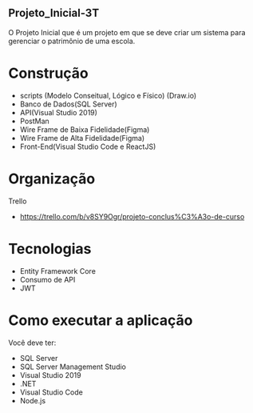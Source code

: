 ## Projeto_Inicial-3T
O Projeto Inicial que é um projeto em que se deve criar um sistema para gerenciar o patrimônio de uma escola.

# Construção
- scripts (Modelo Conseitual, Lógico e Físico) (Draw.io)
- Banco de Dados(SQL Server)
- API(Visual Studio 2019)
- PostMan
- Wire Frame de Baixa Fidelidade(Figma)
- Wire Frame de Alta Fidelidade(Figma)
- Front-End(Visual Studio Code e ReactJS)

# Organização
Trello 
  - https://trello.com/b/v8SY9Ogr/projeto-conclus%C3%A3o-de-curso

# Tecnologias
- Entity Framework Core
- Consumo de API
- JWT

# Como executar a aplicação
Você deve ter:
- SQL Server
- SQL Server Management Studio
- Visual Studio 2019
- .NET
- Visual Studio Code
- Node.js
	


